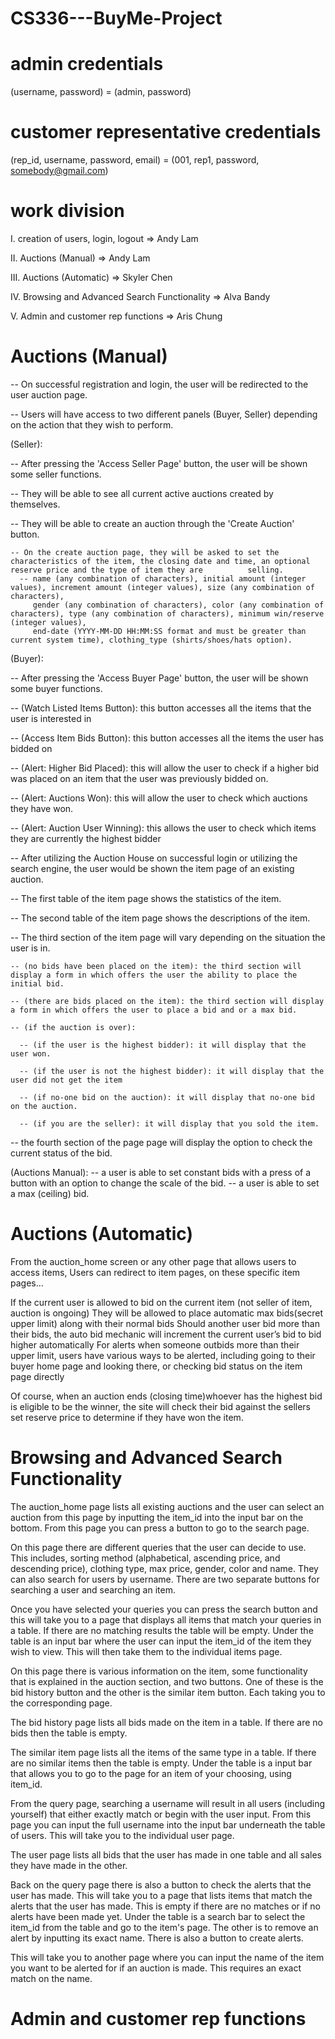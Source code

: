 # CS336---BuyMe-Project

# admin credentials
(username, password) = (admin, password)

# customer representative credentials
(rep_id, username, password, email) = (001, rep1, password, somebody@gmail.com)

# work division
I. creation of users, login, logout => Andy Lam

II. Auctions (Manual) => Andy Lam

III. Auctions (Automatic) => Skyler Chen

IV. Browsing and Advanced Search Functionality => Alva Bandy

V. Admin and customer rep functions => Aris Chung

# Auctions (Manual) 

-- On successful registration and login, the user will be redirected to the user auction page.

-- Users will have access to two different panels (Buyer, Seller) depending on the action that they wish to perform.

(Seller):

-- After pressing the 'Access Seller Page' button, the user will be shown some seller functions.
  
  -- They will be able to see all current active auctions created by themselves.
 
  -- They will be able to create an auction through the 'Create Auction' button.
  
    -- On the create auction page, they will be asked to set the characteristics of the item, the closing date and time, an optional reserve price and the type of item they are          selling.
      -- name (any combination of characters), initial amount (integer values), increment amount (integer values), size (any combination of characters), 
         gender (any combination of characters), color (any combination of characters), type (any combination of characters), minimum win/reserve (integer values),
         end-date (YYYY-MM-DD HH:MM:SS format and must be greater than current system time), clothing_type (shirts/shoes/hats option).
         
(Buyer):

  -- After pressing the 'Access Buyer Page' button, the user will be shown some buyer functions.
 
  -- (Watch Listed Items Button): this button accesses all the items that the user is interested in
  
  -- (Access Item Bids Button): this button accesses all the items the user has bidded on
  
  
  -- (Alert: Higher Bid Placed): this will allow the user to check if a higher bid was placed on an item that the user was previously bidded on.
  
  -- (Alert: Auctions Won): this will allow the user to check which auctions they have won.
  
  -- (Alert: Auction User Winning): this allows the user to check which items they are currently the highest bidder
 
 
  -- After utilizing the Auction House on successful login or utilizing the search engine, the user would be shown the item page of an existing auction.
  
  -- The first table of the item page shows the statistics of the item.
  
  -- The second table of the item page shows the descriptions of the item.
  
  -- The third section of the item page will vary depending on the situation the user is in.
    
    -- (no bids have been placed on the item): the third section will display a form in which offers the user the ability to place the initial bid.
    
    -- (there are bids placed on the item): the third section will display a form in which offers the user to place a bid and or a max bid.
    
    -- (if the auction is over):
      
      -- (if the user is the highest bidder): it will display that the user won.
      
      -- (if the user is not the highest bidder): it will display that the user did not get the item
      
      -- (if no-one bid on the auction): it will display that no-one bid on the auction.
      
      -- (if you are the seller): it will display that you sold the item.
 
 -- the fourth section of the page page will display the option to check the current status of the bid.
  
  (Auctions Manual):
  -- a user is able to set constant bids with a press of a button with an option to change the scale of the bid.
  -- a user is able to set a max (ceiling) bid.
  

# Auctions (Automatic) 
From the auction_home screen or any other page that allows users to access items,
Users can redirect to item pages, on these specific item pages… 

If the current user is allowed to bid on the current item (not seller of item, auction is ongoing) 
They will be allowed to place automatic max bids(secret upper limit) along with their normal bids
Should another user bid more than their bids, the auto bid mechanic will increment the current user’s bid to bid higher automatically
For alerts when someone outbids more than their upper limit, users have various ways to be alerted, including going to their buyer home page and looking there, or checking bid status on the item page directly

Of course, when an auction ends (closing time)whoever has the highest bid is eligible to be the winner, the site will check their bid against the sellers set reserve price to determine if they have won the item.

# Browsing and Advanced Search Functionality 
The auction_home page lists all existing auctions and the user can select an auction from this page by inputting the item_id into the input bar on the bottom. From this page you can press a button to go to the search page. 

On this page there are different queries that the user can decide to use. This includes, sorting method (alphabetical, ascending price, and descending price), clothing type, max price, gender, color and name. They can also search for users by username. There are two separate buttons for searching a user and searching an item. 

Once you have selected your queries you can press the search button and this will take you to a page that displays all items that match your queries in a table. If there are no matching results the table will be empty. Under the table is an input bar where the user can input the item_id of the item they wish to view. This will then take them to the individual items page. 

On this page there is various information on the item, some functionality that is explained in the auction section, and two buttons. One of these is the bid history button and the other is the similar item button. Each taking you to the corresponding page. 

The bid history page lists all bids made on the item in a table. If there are no bids then the table is empty. 

The similar item page lists all the items of the same type in a table. If there are no similar items then the table is empty. Under the table is a input bar that allows you to go to the page for an item of your choosing, using item_id. 

From the query page, searching a username will result in all users (including yourself) that either exactly match or begin with the user input. From this page you can input the full username into the input bar underneath the table of users. This will take you to the individual user page. 

The user page lists all bids that the user has made in one table and all sales they have made in the other. 

Back on the query page there is also a button to check the alerts that the user has made. This will take you to a page that lists items that match the alerts that the user has made. This is empty if there are no matches or if no alerts have been made yet. Under the table is a search bar to select the item_id from the table and go to the item's page. The other is to remove an alert by inputting its exact name. There is also a button to create alerts. 

This will take you to another page where you can input the name of the item you want to be alerted for if an auction is made. This requires an exact match on the name. 

# Admin and customer rep functions 

